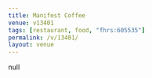 ```yaml
---
title: Manifest Coffee
venue: v13401
tags: [restaurant, food, "fhrs:605535"]
permalink: /v/13401/
layout: venue
---
```

null